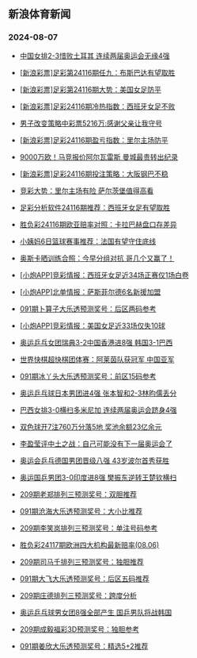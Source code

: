 ## 新浪体育新闻 
### 2024-08-07

+ [中国女排2-3惜败土耳其 连续两届奥运会无缘4强](https://sports.sina.com.cn/others/volleyball/2024-08-06/doc-inchtaqz9946577.shtml)

+ [[新浪彩票]足彩第24116期任九：布斯巴达有望取胜](https://sports.sina.com.cn/l/2024-08-06/doc-inchsfmk5013483.shtml)

+ [[新浪彩票]足彩第24116期大势：美国女足防平](https://sports.sina.com.cn/l/2024-08-06/doc-inchsfmh8235954.shtml)

+ [[新浪彩票]足彩24116期冷热指数：西班牙女足不败](https://sports.sina.com.cn/l/2024-08-06/doc-inchsfmk5014506.shtml)

+ [男子改变策略中彩票5216万:感谢父亲让我守号](https://sports.sina.com.cn/l/2024-08-06/doc-inchsfmh8235316.shtml)

+ [[新浪彩票]足彩24116期盈亏指数：里尔主场防平](https://sports.sina.com.cn/l/2024-08-06/doc-inchsfmn0270678.shtml)

+ [9000万欧！马竞报价阿尔瓦雷斯 曼城最贵转出纪录](https://sports.sina.com.cn/g/pl/2024-08-06/doc-inchsmtk0227992.shtml)

+ [[新浪彩票]足彩24116期投注策略：大阪钢巴不稳](https://sports.sina.com.cn/l/2024-08-06/doc-inchsfmh8236507.shtml)

+ [竞彩大势：里尔主场有险 萨尔茨堡值得高看](https://sports.sina.com.cn/l/2024-08-06/doc-inchsfmk5015089.shtml)

+ [足彩分析软件24116期推荐：西班牙女足有望取胜](https://sports.sina.com.cn/l/2024-08-06/doc-inchsfmp7073943.shtml)

+ [胜负彩24116期欧亚赔率对照：卡拉巴赫盘口存差异](https://sports.sina.com.cn/l/2024-08-06/doc-inchsfmn0300994.shtml)

+ [小姨妈6日篮球赛事推荐：法国有望守住底线](https://sports.sina.com.cn/l/2024-08-06/doc-inchswie0038976.shtml)

+ [奥斯卡晒训练合照：今早分组对抗 哥几个又赢了！](https://sports.sina.com.cn/china/2024-08-06/doc-inchswif6825486.shtml)

+ [[小炮APP]竞彩情报：西班牙女足近34场正赛仅1场白卷](https://sports.sina.com.cn/l/2024-08-06/doc-inchsmtm6977671.shtml)

+ [[小炮APP]北单情报：萨斯菲尔德6名新援加盟](https://sports.sina.com.cn/l/2024-08-06/doc-inchsmtm6984089.shtml)

+ [091期卜算子大乐透预测奖号：后区两码参考](https://sports.sina.com.cn/l/2024-08-06/doc-inchswif6792993.shtml)

+ [[小炮APP]竞彩情报：美国女足近33场仅失10球](https://sports.sina.com.cn/l/2024-08-06/doc-inchsmtk0195770.shtml)

+ [奥运乒乓女团瑞典3-2中国香港进8强 韩国3-1巴西](https://sports.sina.com.cn/others/pingpang/2024-08-06/doc-inchrzcq0396619.shtml)

+ [世界快棋超快棋团体赛：阿莱茵队获冠军 中国亚军](https://sports.sina.com.cn/go/2024-08-06/doc-inchsrza8065184.shtml)

+ [091期冰丫头大乐透预测奖号：前区15码参考](https://sports.sina.com.cn/l/2024-08-06/doc-inchswif6792412.shtml)

+ [奥运乒乓球日本男团进4强 张本智和2-3林昀儒丢分](https://sports.sina.com.cn/others/pingpang/2024-08-06/doc-inchttnt9648640.shtml)

+ [巴西女排3-0横扫多米尼加 连续两届奥运会跻身4强](https://sports.sina.com.cn/others/volleyball/2024-08-06/doc-inchthwu7831391.shtml)

+ [双色球开7注760万分落5地 奖池余额23亿余元](https://sports.sina.com.cn/l/2024-08-06/doc-inchtpev9753024.shtml)

+ [李盈莹评中土之战：自己可能没有下一届奥运会了](https://sports.sina.com.cn/others/volleyball/2024-08-06/doc-inchthwu7836914.shtml)

+ [奥运会乒乓德国男团晋级八强 43岁波尔首秀获胜](https://sports.sina.com.cn/others/pingpang/2024-08-06/doc-inchrzcq0396629.shtml)

+ [奥运国乒男团3-0印度进8强 樊振东逆转王楚钦横扫](https://sports.sina.com.cn/others/pingpang/2024-08-06/doc-inchtaqw7912766.shtml)

+ [209期老郑排列三预测奖号：双胆推荐](https://sports.sina.com.cn/l/2024-08-06/doc-inchswia4787928.shtml)

+ [091期沧海大乐透预测奖号：大小比推荐](https://sports.sina.com.cn/l/2024-08-06/doc-inchswif6792806.shtml)

+ [209期李笑岚排列三预测奖号：单注号码参考](https://sports.sina.com.cn/l/2024-08-06/doc-inchswif6823581.shtml)

+ [胜负彩24117期欧洲四大机构最新赔率(08.06)](https://sports.sina.com.cn/l/2024-08-06/doc-inchtaqz9950149.shtml)

+ [209期司马千排列三预测奖号：独胆推荐](https://sports.sina.com.cn/l/2024-08-06/doc-inchswie0044607.shtml)

+ [091期大飞大乐透预测奖号：后区五码推荐](https://sports.sina.com.cn/l/2024-08-06/doc-inchswie0015859.shtml)

+ [209期庄德排列三预测奖号：跨度分析](https://sports.sina.com.cn/l/2024-08-06/doc-inchswif6817796.shtml)

+ [奥运乒乓球男女团8强全部产生 国乒男队将战韩国](https://sports.sina.com.cn/others/pingpang/2024-08-06/doc-inchtaqy4712302.shtml)

+ [209期成毅福彩3D预测奖号：独胆参考](https://sports.sina.com.cn/l/2024-08-06/doc-inchswif6814557.shtml)

+ [091期姜欣大乐透预测奖号：精选5+2推荐](https://sports.sina.com.cn/l/2024-08-06/doc-inchswie0014229.shtml)

